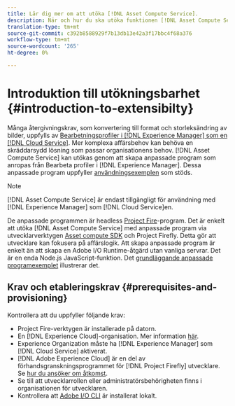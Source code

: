 ```yaml
---
title: Lär dig mer om att utöka [!DNL Asset Compute Service].
description: När och hur du ska utöka funktionen [!DNL Asset Compute Service] för att utföra anpassad resurshantering.
translation-type: tm+mt
source-git-commit: c392b8588929f7b13db13e42a3f17bbc4f68a376
workflow-type: tm+mt
source-wordcount: '265'
ht-degree: 0%

---
```



# Introduktion till utökningsbarhet {#introduction-to-extensibilty}

Många återgivningskrav, som konvertering till format och storleksändring av bilder, uppfylls av [Bearbetningsprofiler i [!DNL Experience Manager] som en [!DNL Cloud Service]](https://experienceleague.adobe.com/docs/experience-manager-cloud-service/assets/asset-microservices-overview.html). Mer komplexa affärsbehov kan behöva en skräddarsydd lösning som passar organisationens behov. [!DNL Asset Compute Service] kan utökas genom att skapa anpassade program som anropas från Bearbeta profiler i  [!DNL Experience Manager]. Dessa anpassade program uppfyller [användningsexemplen](https://experienceleague.adobe.com/docs/experience-manager-cloud-service/assets/manage/asset-microservices-configure-and-use.html) som stöds.

>[!NOTE]
>
>[!DNL Asset Compute Service] är endast tillgängligt för användning med  [!DNL Experience Manager] som  [!DNL Cloud Service]en.

De anpassade programmen är headless [Project Fire](https://github.com/AdobeDocs/project-firefly)-program. Det är enkelt att utöka [!DNL Asset Compute Service] med anpassade program via utvecklarverktygen [Asset compute SDK](https://github.com/adobe/asset-compute-sdk) och Project Firefly. Detta gör att utvecklare kan fokusera på affärslogik. Att skapa anpassade program är enkelt än att skapa en Adobe I/O Runtime-åtgärd utan vanliga servrar. Det är en enda Node.js JavaScript-funktion. Det [grundläggande anpassade programexemplet](https://github.com/adobe/asset-compute-example-workers/blob/master/projects/worker-basic/worker-basic.js) illustrerar det.

## Krav och etableringskrav {#prerequisites-and-provisioning}

Kontrollera att du uppfyller följande krav:

* Project Fire-verktygen är installerade på datorn.
* En [!DNL Experience Cloud]-organisation. Mer information [här](https://github.com/AdobeDocs/project-firefly/blob/master/getting_started/setup.md#acquire-access-and-credentials).
* Experience Organization måste ha [!DNL Experience Manager] som [!DNL Cloud Service] aktiverat.
* [!DNL Adobe Experience Cloud] är en del av förhandsgranskningsprogrammet för  [!DNL Project Firefly] utvecklare. Se [hur du ansöker om åtkomst](https://github.com/AdobeDocs/project-firefly/blob/master/overview/getting_access.md).
* Se till att utvecklarrollen eller administratörsbehörigheten finns i organisationen för utvecklaren.
* Kontrollera att [Adobe I/O CLI](https://github.com/adobe/aio-cli) är installerat lokalt.

<!-- TBD for later:

* What all accesses and licenses are required?
* What all permissions are required to create, debug, and deploy custom applications?
* How do developers get access and provision the required apps?
* What is repository management?
* Anything on security and data transfer?
* What about handling personal or sensitive information?
* Custom application SLA is dependent on SLAs of various services it depends on.
* Document how the devs can get to know the KPIs of their custom applications. The KPIs are dependent on the performance at Adobe's side, amongst other things.
-->

